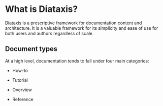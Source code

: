 # What is Diataxis?

[Diataxis](https://diataxis.fr/) is a prescriptive framework for documentation content and architecture. It is a valuable framework for its simplicity and ease of use for both users and authors regardless of scale. 

## Document types

At a high level, documentation tends to fall under four main categories:

* How-to

* Tutorial

* Overview

* Reference